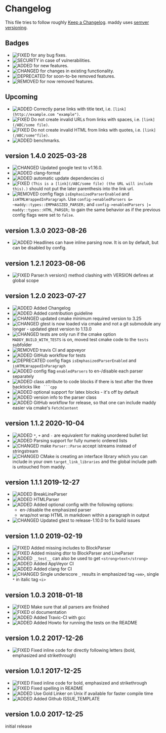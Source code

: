 # Changelog

This file tries to follow roughly [Keep a Changelog](https://keepachangelog.com/en/1.0.0/).
maddy uses [semver versioning](https://semver.org/).

## Badges

* ![**FIXED**](https://img.shields.io/badge/-FIXED-%23090) for any bug fixes.
* ![**SECURITY**](https://img.shields.io/badge/-SECURITY-%23c00) in case of vulnerabilities.
* ![**ADDED**](https://img.shields.io/badge/-ADDED-%23099) for new features.
* ![**CHANGED**](https://img.shields.io/badge/-CHANGED-%23e90) for changes in existing functionality.
* ![**DEPRECATED**](https://img.shields.io/badge/-DEPRECATED-%23666) for soon-to-be removed features.
* ![**REMOVED**](https://img.shields.io/badge/-REMOVED-%23900) for now removed features.

## Upcoming

* ![**ADDED**](https://img.shields.io/badge/-ADDED-%23099) Correctly parse links with title text, i.e. `[link](http://example.com "example")`.
* ![**FIXED**](https://img.shields.io/badge/-FIXED-%23090) Do not create invalid URLs from links with spaces, i.e. `[link](/ABC/some file)`.
* ![**FIXED**](https://img.shields.io/badge/-FIXED-%23090) Do not create invalid HTML from links with quotes, i.e. `[link](/ABC/some"file)`.
* ![**ADDED**](https://img.shields.io/badge/-ADDED-%23099) benchmarks.

## version 1.4.0 2025-03-28

* ![**CHANGED**](https://img.shields.io/badge/-CHANGED-%23e90) Updated google test to v1.16.0.
* ![**ADDED**](https://img.shields.io/badge/-ADDED-%23099) clang-format
* ![**ADDED**](https://img.shields.io/badge/-ADDED-%23099) automatic update dependencies ci
* ![**FIXED**](https://img.shields.io/badge/-FIXED-%23090) `(This is a [link](/ABC/some file) (the URL will include this).)` should not put the later parenthesis into the link url.
* ![**REMOVED**](https://img.shields.io/badge/-REMOVED-%23900) config flags `isEmphasizedParserEnabled` and `isHTMLWrappedInParagraph`. Use `config->enabledParsers &= ~maddy::types::EMPHASIZED_PARSER;` and `config->enabledParsers |= maddy::types::HTML_PARSER;` to gain the same behavior as if the previous config flags were set to `false`.

## version 1.3.0 2023-08-26

* ![**ADDED**](https://img.shields.io/badge/-ADDED-%23099) Headlines can have inline parsing now. It is on by default, but can be disabled by config.

## version 1.2.1 2023-08-06

* ![**FIXED**](https://img.shields.io/badge/-FIXED-%23090) Parser.h version() method clashing with VERSION defines at global scope

## version 1.2.0 2023-07-27

* ![**ADDED**](https://img.shields.io/badge/-ADDED-%23099) Added Changelog
* ![**ADDED**](https://img.shields.io/badge/-ADDED-%23099) Added contribution guideline
* ![**CHANGED**](https://img.shields.io/badge/-CHANGED-%23e90) updated cmake minimum required version to 3.25
* ![**CHANGED**](https://img.shields.io/badge/-CHANGED-%23e90) gtest is now loaded via cmake and not a git submodule any longer - updated gtest version to 1.13.0
* ![**CHANGED**](https://img.shields.io/badge/-CHANGED-%23e90) tests are only run if the cmake option `MADDY_BUILD_WITH_TESTS` is on, moved test cmake code to the `tests` subfolder
* ![**REMOVED**](https://img.shields.io/badge/-REMOVED-%23900) travis CI and appveyor
* ![**ADDED**](https://img.shields.io/badge/-ADDED-%23099) GitHub workflow for tests
* ![**DEPRECATED**](https://img.shields.io/badge/-DEPRECATED-%23666) config flags `isEmphasizedParserEnabled` and `isHTMLWrappedInParagraph`
* ![**ADDED**](https://img.shields.io/badge/-ADDED-%23099) config flag `enabledParsers` to en-/disable each parser separately
* ![**ADDED**](https://img.shields.io/badge/-ADDED-%23099) class attribute to code blocks if there is text after the three backticks like ` ```cpp`
* ![**ADDED**](https://img.shields.io/badge/-ADDED-%23099) optional support for latex blocks - it's off by default
* ![**ADDED**](https://img.shields.io/badge/-ADDED-%23099) version info to the parser class
* ![**ADDED**](https://img.shields.io/badge/-ADDED-%23099) GitHub workflow for release, so that one can include maddy easier via cmake's `FetchContent`

## version 1.1.2 2020-10-04

* ![**ADDED**](https://img.shields.io/badge/-ADDED-%23099) `*`, `+` and `-` are equivalent for making unordered bullet list
* ![**ADDED**](https://img.shields.io/badge/-ADDED-%23099) Parsing support for fully numeric ordered lists
* ![**CHANGED**](https://img.shields.io/badge/-CHANGED-%23e90) make `Parser::Parse` accept istreams instead of stringstream
* ![**CHANGED**](https://img.shields.io/badge/-CHANGED-%23e90) CMake is creating an interface library which you can include in your own `target_link_libraries` and the global include path is untouched from maddy.

## version 1.1.1 2019-12-27

* ![**ADDED**](https://img.shields.io/badge/-ADDED-%23099) BreakLineParser
* ![**ADDED**](https://img.shields.io/badge/-ADDED-%23099) HTMLParser
* ![**ADDED**](https://img.shields.io/badge/-ADDED-%23099) Added optional config with the following options:
    * en-/disable the emphasized parser
    * wrap/not wrap HTML in markdown within a paragraph in output
* ![**CHANGED**](https://img.shields.io/badge/-CHANGED-%23e90) Updated gtest to release-1.10.0 to fix build issues


## version 1.1.0 2019-02-19

* ![**FIXED**](https://img.shields.io/badge/-FIXED-%23090) Added missing includes to BlockParser
* ![**FIXED**](https://img.shields.io/badge/-FIXED-%23090) Added missing dtor to BlockParser and LineParser
* ![**ADDED**](https://img.shields.io/badge/-ADDED-%23099) `__test__` can also be used to get `<strong>text</strong>`
* ![**ADDED**](https://img.shields.io/badge/-ADDED-%23099) Added AppVeyor CI
* ![**ADDED**](https://img.shields.io/badge/-ADDED-%23099) Added clang for CI
* ![**CHANGED**](https://img.shields.io/badge/-CHANGED-%23e90) Single underscore `_` results in emphasized tag `<em>`, single `*` in italic tag `<i>`

## version 1.0.3 2018-01-18

* ![**FIXED**](https://img.shields.io/badge/-FIXED-%23090) Make sure that all parsers are finished
* ![**FIXED**](https://img.shields.io/badge/-FIXED-%23090) ol documentation
* ![**ADDED**](https://img.shields.io/badge/-ADDED-%23099) Added Travic-CI with gcc
* ![**ADDED**](https://img.shields.io/badge/-ADDED-%23099) Added Howto for running the tests on the README

## version 1.0.2 2017-12-26

* ![**FIXED**](https://img.shields.io/badge/-FIXED-%23090) Fixed inline code for directly following letters (bold, emphasized and strikethrough)

## version 1.0.1 2017-12-25

* ![**FIXED**](https://img.shields.io/badge/-FIXED-%23090) Fixed inline code for bold, emphasized and strikethrough
* ![**FIXED**](https://img.shields.io/badge/-FIXED-%23090) Fixed spelling in README
* ![**ADDED**](https://img.shields.io/badge/-ADDED-%23099) Use Gold Linker on Unix if available for faster compile time
* ![**ADDED**](https://img.shields.io/badge/-ADDED-%23099) Added Github ISSUE_TEMPLATE

## version 1.0.0 2017-12-25

initial release

